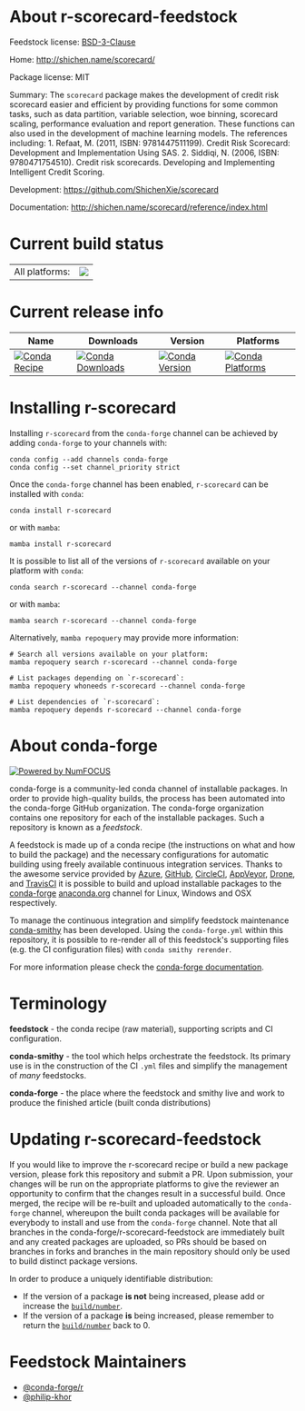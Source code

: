 About r-scorecard-feedstock
===========================

Feedstock license: [BSD-3-Clause](https://github.com/conda-forge/r-scorecard-feedstock/blob/main/LICENSE.txt)

Home: http://shichen.name/scorecard/

Package license: MIT

Summary: The `scorecard` package makes the development of credit risk scorecard easier and efficient by providing functions for some common tasks, such as data partition, variable selection, woe binning, scorecard scaling, performance evaluation and report generation. These functions can also used in the development of machine learning models. The references including: 1. Refaat, M. (2011, ISBN: 9781447511199). Credit Risk Scorecard: Development and Implementation Using SAS. 2. Siddiqi, N. (2006, ISBN: 9780471754510). Credit risk scorecards. Developing and Implementing Intelligent Credit Scoring.

Development: https://github.com/ShichenXie/scorecard

Documentation: http://shichen.name/scorecard/reference/index.html

Current build status
====================


<table><tr><td>All platforms:</td>
    <td>
      <a href="https://dev.azure.com/conda-forge/feedstock-builds/_build/latest?definitionId=9856&branchName=main">
        <img src="https://dev.azure.com/conda-forge/feedstock-builds/_apis/build/status/r-scorecard-feedstock?branchName=main">
      </a>
    </td>
  </tr>
</table>

Current release info
====================

| Name | Downloads | Version | Platforms |
| --- | --- | --- | --- |
| [![Conda Recipe](https://img.shields.io/badge/recipe-r--scorecard-green.svg)](https://anaconda.org/conda-forge/r-scorecard) | [![Conda Downloads](https://img.shields.io/conda/dn/conda-forge/r-scorecard.svg)](https://anaconda.org/conda-forge/r-scorecard) | [![Conda Version](https://img.shields.io/conda/vn/conda-forge/r-scorecard.svg)](https://anaconda.org/conda-forge/r-scorecard) | [![Conda Platforms](https://img.shields.io/conda/pn/conda-forge/r-scorecard.svg)](https://anaconda.org/conda-forge/r-scorecard) |

Installing r-scorecard
======================

Installing `r-scorecard` from the `conda-forge` channel can be achieved by adding `conda-forge` to your channels with:

```
conda config --add channels conda-forge
conda config --set channel_priority strict
```

Once the `conda-forge` channel has been enabled, `r-scorecard` can be installed with `conda`:

```
conda install r-scorecard
```

or with `mamba`:

```
mamba install r-scorecard
```

It is possible to list all of the versions of `r-scorecard` available on your platform with `conda`:

```
conda search r-scorecard --channel conda-forge
```

or with `mamba`:

```
mamba search r-scorecard --channel conda-forge
```

Alternatively, `mamba repoquery` may provide more information:

```
# Search all versions available on your platform:
mamba repoquery search r-scorecard --channel conda-forge

# List packages depending on `r-scorecard`:
mamba repoquery whoneeds r-scorecard --channel conda-forge

# List dependencies of `r-scorecard`:
mamba repoquery depends r-scorecard --channel conda-forge
```


About conda-forge
=================

[![Powered by
NumFOCUS](https://img.shields.io/badge/powered%20by-NumFOCUS-orange.svg?style=flat&colorA=E1523D&colorB=007D8A)](https://numfocus.org)

conda-forge is a community-led conda channel of installable packages.
In order to provide high-quality builds, the process has been automated into the
conda-forge GitHub organization. The conda-forge organization contains one repository
for each of the installable packages. Such a repository is known as a *feedstock*.

A feedstock is made up of a conda recipe (the instructions on what and how to build
the package) and the necessary configurations for automatic building using freely
available continuous integration services. Thanks to the awesome service provided by
[Azure](https://azure.microsoft.com/en-us/services/devops/), [GitHub](https://github.com/),
[CircleCI](https://circleci.com/), [AppVeyor](https://www.appveyor.com/),
[Drone](https://cloud.drone.io/welcome), and [TravisCI](https://travis-ci.com/)
it is possible to build and upload installable packages to the
[conda-forge](https://anaconda.org/conda-forge) [anaconda.org](https://anaconda.org/)
channel for Linux, Windows and OSX respectively.

To manage the continuous integration and simplify feedstock maintenance
[conda-smithy](https://github.com/conda-forge/conda-smithy) has been developed.
Using the ``conda-forge.yml`` within this repository, it is possible to re-render all of
this feedstock's supporting files (e.g. the CI configuration files) with ``conda smithy rerender``.

For more information please check the [conda-forge documentation](https://conda-forge.org/docs/).

Terminology
===========

**feedstock** - the conda recipe (raw material), supporting scripts and CI configuration.

**conda-smithy** - the tool which helps orchestrate the feedstock.
                   Its primary use is in the construction of the CI ``.yml`` files
                   and simplify the management of *many* feedstocks.

**conda-forge** - the place where the feedstock and smithy live and work to
                  produce the finished article (built conda distributions)


Updating r-scorecard-feedstock
==============================

If you would like to improve the r-scorecard recipe or build a new
package version, please fork this repository and submit a PR. Upon submission,
your changes will be run on the appropriate platforms to give the reviewer an
opportunity to confirm that the changes result in a successful build. Once
merged, the recipe will be re-built and uploaded automatically to the
`conda-forge` channel, whereupon the built conda packages will be available for
everybody to install and use from the `conda-forge` channel.
Note that all branches in the conda-forge/r-scorecard-feedstock are
immediately built and any created packages are uploaded, so PRs should be based
on branches in forks and branches in the main repository should only be used to
build distinct package versions.

In order to produce a uniquely identifiable distribution:
 * If the version of a package **is not** being increased, please add or increase
   the [``build/number``](https://docs.conda.io/projects/conda-build/en/latest/resources/define-metadata.html#build-number-and-string).
 * If the version of a package **is** being increased, please remember to return
   the [``build/number``](https://docs.conda.io/projects/conda-build/en/latest/resources/define-metadata.html#build-number-and-string)
   back to 0.

Feedstock Maintainers
=====================

* [@conda-forge/r](https://github.com/conda-forge/r/)
* [@philip-khor](https://github.com/philip-khor/)

